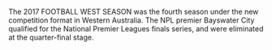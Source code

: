 The 2017 FOOTBALL WEST SEASON was the fourth season under the new competition format in Western Australia. The NPL premier Bayswater City qualified for the National Premier Leagues finals series, and were eliminated at the quarter-final stage.

